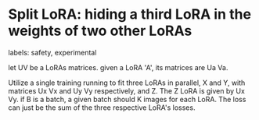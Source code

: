 # Split LoRA: hiding a third LoRA in the weights of two other LoRAs

labels: safety, experimental

let UV be a LoRAs matrices. given a LoRA 'A', its matrices are Ua Va.

Utilize a single training running to fit three LoRAs in parallel, X and Y, with matrices Ux Vx and Uy Vy respectively, and Z. The Z LoRA is given by Ux Vy.
if B is a batch, a given batch should K images for each LoRA. The loss can just be the sum of the three respective LoRA's losses.
